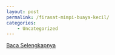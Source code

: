 ```yaml
---
layout: post
permalink: /firasat-mimpi-buaya-kecil/
categories:
    - Uncategorized
---
```


[Baca Selengkapnya](/10)